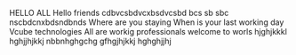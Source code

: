 HELLO ALL 
Hello friends 
cdbvcsbdvcxbsdvcsbd
bcs sb sbc nscbdcnxbdsndbnds
Where are you staying 
When is your last working day 
Vcube technologies
All are workig professionals
welcome to worls 
hjghjkkkl
hghjjhjkkj
nbbnhghgchg
gfhgjhjkkj
hghghjjhj
